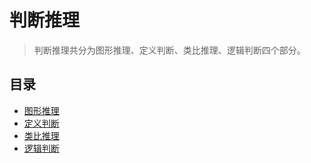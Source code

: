 # 判断推理

> 判断推理共分为图形推理、定义判断、类比推理、逻辑判断四个部分。

## 目录

* [图形推理](图形推理)
* [定义判断](定义判断)
* [类比推理](类比推理)
* [逻辑判断](逻辑判断)
